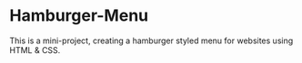 # Hamburger-Menu
 This is a mini-project, creating a hamburger styled menu for websites using HTML & CSS.
